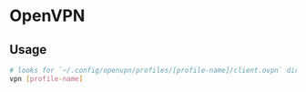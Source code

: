 # OpenVPN

## Usage

```sh
# looks for `~/.config/openvpn/profiles/[profile-name]/client.ovpn` directory.
vpn [profile-name]
```
